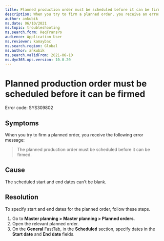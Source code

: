 ```yaml
---
title: Planned production order must be scheduled before it can be firmed
description: When you try to firm a planned order, you receive an error message that states that the order must be scheduled before it can be firmed.
author: ankubik
ms.date: 06/10/2021
ms.topic: troubleshooting
ms.search.form: ReqTransPo
audience: Application User
ms.reviewer: kamaybac
ms.search.region: Global
ms.author: ankubik
ms.search.validFrom: 2021-06-10
ms.dyn365.ops.version: 10.0.20
---
```


# Planned production order must be scheduled before it can be firmed

Error code: SYS309802

## Symptoms

When you try to firm a planned order, you receive the following error message:

> The planned production order must be scheduled before it can be firmed.

## Cause

The scheduled start and end dates can't be blank.

## Resolution

To specify start and end dates for the planned order, follow these steps.

1. Go to **Master planning \> Master planning \> Planned orders**.
1. Open the relevant planned order.
1. On the **General** FastTab, in the **Scheduled** section, specify dates in the **Start date** and **End date** fields.
